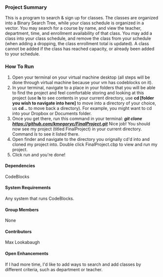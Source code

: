 ### Project Summary
This is a program to search & sign up for classes. The classes are organized into a Binary Search Tree, while your class schedule is organized in a vector. You may search for a course by name, and view the teacher, department, time, and enrollment availability of that class. You may add a class into your class schedule, and remove the class from your schedule (when adding a dropping, the class enrollment total is updated). A class cannot be added if the class has reached capacity, or already been added to your schedule.

### How To Run
1. Open your terminal on your virtual machine desktop (all steps will be done through virtual machine because your vm has codeblocks on it).
2. In your terminal, navigate to a place in your folders that you will be able to find the project and feel comfortable storing and looking at this project (use **ls** to see contents in your current directory, use **cd [folder you wish to navigate into here]** to move into a directory of your choice, us **cd ..** to move back a directory). For example, you might want to cd into your Dropbox or Documents folder.
3. Once you get there, run this command in your terminal: **_git clone https://github.com/kmegoryc/FinalProject.git_** Nice job! You should now see my project (titled FinalProject) in your current directory. Command _ls_ to see it listed there.
4. Open finder and navigate to the directory you orignally cd'd into and cloned my project into. Double click FinalProject.cbp to view and run my project.
5. Click run and you're done!

#### Dependencies
CodeBlocks

#### System Requirements
Any system that runs CodeBlocks.

#### Group Members
None

#### Contributors
Max Lookabaugh

#### Open Enhancements
If I had more time, I'd like to add ways to search and add classes by different criteria, such as department or teacher.


